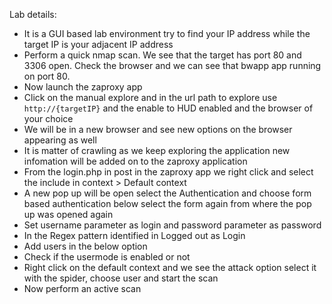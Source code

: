 Lab details:

- It is a GUI based lab environment try to find your IP address while the target IP is your adjacent IP address
- Perform a quick nmap scan. We see that the target has port 80 and 3306 open. Check the browser and we can see that bwapp app running on port 80.
- Now launch the zaproxy app
- Click on the manual explore and in the url path to explore use `http://{targetIP}` and the enable to HUD enabled and the browser of your choice
- We will be in a new browser and see new options on the browser appearing as well
- It is matter of crawling as we keep exploring the application new infomation will be added on to the zaproxy application
- From the login.php in post in the zaproxy app we right click and select the include in context > Default context
- A new pop up will be open select the Authentication and choose form based authentication below select the form again from where the pop up was opened again
- Set username parameter as login and password parameter as password
- In the Regex pattern identified in Logged out as Login
- Add users in the below option
- Check if the usermode is enabled or not
- Right click on the default context and we see the attack option select it with the spider, choose user and start the scan
- Now perform an active scan